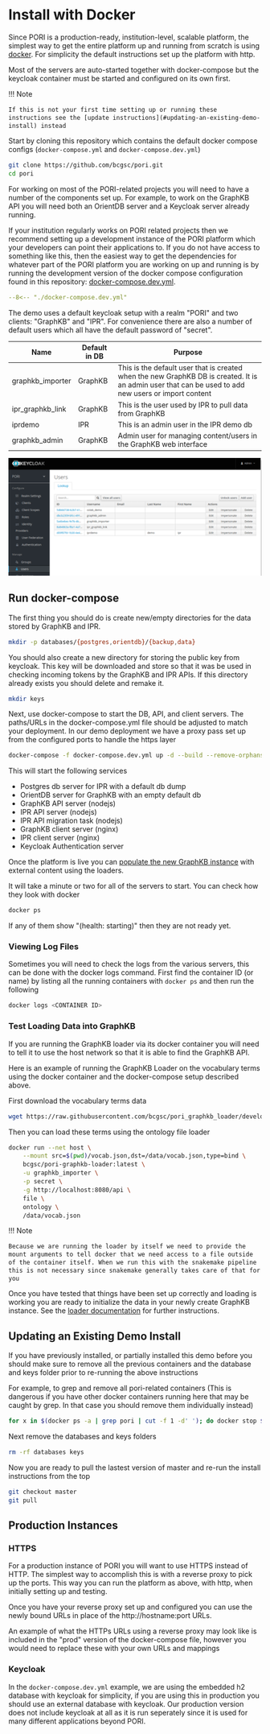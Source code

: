 
# Install with Docker

Since PORI is a production-ready, institution-level, scalable platform, the simplest way to get the entire platform up and running from scratch is using [docker](https://www.docker.com/).  For simplicity the default instructions set up the platform with http.

Most of the servers are auto-started together with docker-compose but the keycloak container must be started and configured on its own first.

!!! Note

    If this is not your first time setting up or running these instructions see the [update instructions](#updating-an-existing-demo-install) instead

Start by cloning this repository which contains the default docker compose configs (`docker-compose.yml` and `docker-compose.dev.yml`)

```bash
git clone https://github.com/bcgsc/pori.git
cd pori
```

For working on most of the PORI-related projects you will need to have a number of the components set up. For example, to work on the GraphKB API you will need both an OrientDB server and a Keycloak server already running.

If your institution regularly works on PORI related projects then we recommend setting up a development instance of the PORI platform which your developers can point their applications to. If you do not have access to something like this, then the easiest way to get the dependencies for whatever part of the PORI platform you are working on up and running is by running the development version of the docker compose configuration found in this repository: [docker-compose.dev.yml](https://github.com/bcgsc/pori/blob/master/docker-compose.dev.yml).

```yaml title="docker-compose.dev.yml"
--8<-- "./docker-compose.dev.yml"
```

The demo uses a default keycloak setup with a realm "PORI" and two clients: "GraphKB" and "IPR".
For convenience there are also a number of default users which all have the default password of "secret".

| Name             | Default in DB | Purpose                                                                                                                                              |
| ---------------- | ------------- | ---------------------------------------------------------------------------------------------------------------------------------------------------- |
| graphkb_importer | GraphKB       | This is the default user that is created when the new GraphKB DB is created. It is an admin user that can be used to add new users or import content |
| ipr_graphkb_link | GraphKB       | This is the user used by IPR to pull data from GraphKB                                                                                               |
| iprdemo          | IPR           | This is an admin user in the IPR demo db                                                                                                             |
| graphkb_admin    | GraphKB       | Admin user for managing content/users in the GraphKB web interface                                                                                   |

![default users](./images/pori-keycloak-default-users.png)

## Run docker-compose

The first thing you should do is create new/empty directories for the data stored by GraphKB and IPR.

```bash
mkdir -p databases/{postgres,orientdb}/{backup,data}
```

You should also create a new directory for storing the public key from keycloak. This key will be downloaded and store so that it was be used in checking incoming tokens by the GraphKB and IPR APIs. If this directory already exists you should delete and remake it.

```bash
mkdir keys
```

Next, use docker-compose to start the DB, API, and client servers. The paths/URLs in the docker-compose.yml file should be adjusted to match your deployment. In our demo deployment we have a proxy pass set up from the configured ports to handle the https layer

```bash
docker-compose -f docker-compose.dev.yml up -d --build --remove-orphans
```

This will start the following services

- Postgres db server for IPR with a default db dump
- OrientDB server for GraphKB with an empty default db
- GraphKB API server (nodejs)
- IPR API server (nodejs)
- IPR API migration task (nodejs)
- GraphKB client server (nginx)
- IPR client server (nginx)
- Keycloak Authentication server

Once the platform is live you can [populate the new GraphKB instance](./graphkb/loading_data.md)
with external content using the loaders.

It will take a minute or two for all of the servers to start. You can check how they look with docker

```bash
docker ps
```

If any of them show "(health: starting)" then they are not ready yet.

### Viewing Log Files

Sometimes you will need to check the logs from the various servers, this can be done with the docker logs command. First find the container ID (or name) by listing all the running containers with `docker ps` and then run the following

```bash
docker logs <CONTAINER ID>
```

### Test Loading Data into GraphKB

If you are running the GraphKB loader via its docker container you will need to tell it to use the host network so that it is able to find the GraphKB API.

Here is an example of running the GraphKB Loader on the vocabulary terms using the docker container and the docker-compose setup described above.

First download the vocabulary terms data

```bash
wget https://raw.githubusercontent.com/bcgsc/pori_graphkb_loader/develop/data/vocab.json
```

Then you can load these terms using the ontology file loader

```bash
docker run --net host \
    --mount src=$(pwd)/vocab.json,dst=/data/vocab.json,type=bind \
    bcgsc/pori-graphkb-loader:latest \
    -u graphkb_importer \
    -p secret \
    -g http://localhost:8080/api \
    file \
    ontology \
    /data/vocab.json
```

!!! Note

    Because we are running the loader by itself we need to provide the mount arguments to tell docker that we need access to a file outside of the container itself. When we run this with the snakemake pipeline this is not necessary since snakemake generally takes care of that for you

Once you have tested that things have been set up correctly and loading is working you are ready to initialize the data in your newly create GraphKB instance. See the [loader documentation](./graphkb/loading_data.md) for further instructions.

## Updating an Existing Demo Install

If you have previously installed, or partially installed this demo before you should make sure to remove all the previous containers and the database and keys folder prior to re-running the above instructions

For example, to grep and remove all pori-related containers (This is dangerous if you have other docker containers running here that may be caught by grep. In that case you should remove them individually instead)

```bash
for x in $(docker ps -a | grep pori | cut -f 1 -d' '); do docker stop $x; docker rm $x; done
```

Next remove the databases and keys folders

```bash
rm -rf databases keys
```

Now you are ready to pull the lastest version of master and re-run the install instructions from the top

```bash
git checkout master
git pull
```

## Production Instances

### HTTPS

For a production instance of PORI you will want to use HTTPS instead of HTTP. The simplest way to accomplish this is with a reverse proxy to pick up the ports. This way you can run the platform as above, with http, when initially setting up and testing.

Once you have your reverse proxy set up and configured you can use the newly bound URLs in place of the http://hostname:port URLs.

An example of what the HTTPs URLs using a reverse proxy may look like is included in the "prod" version of the docker-compose file, however you would need to replace these with your own URLs and mappings

### Keycloak

In the `docker-compose.dev.yml` example, we are using the embedded h2 database with keycloak for simplicity, if you are using this in production you should use an external database with keycloak. Our production version does not include keycloak at all as it is run seperately since it is used for many different applications beyond PORI.

